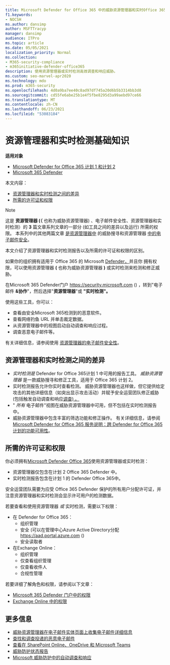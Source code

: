 ```yaml
---
title: Microsoft Defender for Office 365 中的威胁资源管理器和实时Office 365
f1.keywords:
- NOCSH
ms.author: dansimp
author: MSFTTracyp
manager: dansimp
audience: ITPro
ms.topic: article
ms.date: 05/05/2021
localization_priority: Normal
ms.collection:
- M365-security-compliance
- m365initiative-defender-office365
description: 使用资源管理器或实时检测高效调查和响应威胁。
ms.custom: seo-marvel-apr2020
ms.technology: mdo
ms.prod: m365-security
ms.openlocfilehash: 4d0a9ba7ee40c8ad97df745a20d6b5b3314bb3d8
ms.sourcegitcommit: cd55fe6abe25b1e4f5fbe8295d3a99aebd97ce66
ms.translationtype: MT
ms.contentlocale: zh-CN
ms.lasthandoff: 06/23/2021
ms.locfileid: "53083184"
---
```

# <a name="explorer-and-real-time-detections-basics"></a>资源管理器和实时检测基础知识

**适用对象**
- [Microsoft Defender for Office 365 计划 1 和计划 2](defender-for-office-365.md)
- [Microsoft 365 Defender](../defender/microsoft-365-defender.md)

本文内容：

- [资源管理器和实时检测之间的差异](#differences-between-explorer-and-real-time-detections)
- [所需的许可证和权限](#required-licenses-and-permissions)

> [!NOTE]
> 这是 **资源管理器 (（** 也称为威胁资源管理器) 、电子邮件安全性、资源管理器和实时检测）的 **3** 篇文章系列文章的一部分 (如工具之间的差异以及运行) 所需的权限。 本系列中的其他两篇文章 [是资源管理器中](threat-hunting-in-threat-explorer.md) 的威胁搜寻和资源管理器 [中的电子邮件安全](email-security-in-microsoft-defender.md)。

本文介绍了资源管理器和实时检测报告以及所需的许可证和权限的区别。

如果你的组织拥有适用于 Office 365 的 Microsoft [Defender，](defender-for-office-365.md)并且你 [](#required-licenses-and-permissions)拥有权限，可以使用资源管理器 **(** 也称为威胁资源管理器 **)** 或实时检测来检测和修正威胁。

在Microsoft 365 Defender门户 <https://security.microsoft.com> () ，转到"电子邮件 **&协作**"，然后选择"**资源管理器**"或 **"实时检测"。**

使用这些工具，你可以：

- 查看由安全Microsoft 365检测到的恶意软件。
- 查看网络钓鱼 URL 并单击裁定数据。
- 从资源管理器中的视图启动自动调查和响应过程。
- 调查恶意电子邮件等。

有关详细信息，请参阅使用 [资源管理器的电子邮件安全性](email-security-in-microsoft-defender.md)。

## <a name="differences-between-explorer-and-real-time-detections"></a>资源管理器和实时检测之间的差异

- *实时检测是* Defender for Office 365计划 1 中可用的报告工具。 *威胁资源管理器* 是一款威胁搜寻和修正工具，适用于 Office 365 计划 2。
- 实时检测报告允许你实时查看检测。 威胁资源管理器也这样做，但它提供给定攻击的其他详细信息（如突出显示攻击活动）并赋予安全运营团队修正威胁 (包括触发自动调查和响应[调查) 。](automated-investigation-response-office.md)
- " *所有* 电子邮件"视图在威胁资源管理器中可用，但不包括在实时检测报告中。
- 威胁资源管理器中包含丰富的筛选功能和修正操作。 有关详细信息，请参阅[Microsoft Defender for Office 365 服务说明：跨 Defender for Office 365 计划的功能可用性](/office365/servicedescriptions/office-365-advanced-threat-protection-service-description#feature-availability-across-advanced-threat-protection-atp-plans)。

## <a name="required-licenses-and-permissions"></a>所需的许可证和权限

你必须拥有[Microsoft Defender Office 365](defender-for-office-365.md)使用资源管理器或实时检测：

- 资源管理器仅包含在计划 2 Office 365 Defender 中。
- 实时检测报告包含在计划 1 的 Defender Office 365中。

安全运营团队需要为应受 Office 365 Defender 保护的所有用户分配许可证，并注意资源管理器和实时检测会显示许可用户的检测数据。

若要查看和使用资源管理器 *或* 实时检测，需要以下权限：

- 在 Defender for Office 365：
  - 组织管理
  - 安全 (可以在管理中心Azure Active Directory分配 <https://aad.portal.azure.com> () 
  - 安全读取者
- 在Exchange Online：
  - 组织管理
  - 仅查看组织管理
  - 仅查看收件人
  - 合规性管理

若要详细了解角色和权限，请参阅以下文章：

- [Microsoft 365 Defender 门户中的权限](permissions-microsoft-365-security-center.md)
- [Exchange Online 中的权限](/e/exchange/permissions-exo/permissions-exo)

## <a name="more-information"></a>更多信息

- [威胁资源管理器在电子邮件实体页面上收集电子邮件详细信息](mdo-email-entity-page.md)
- [查找和调查投递的恶意电子邮件](investigate-malicious-email-that-was-delivered.md)
- [查看在 SharePoint Online、OneDrive 和 Microsoft Teams](mdo-for-spo-odb-and-teams.md)
- [威胁防护状态报告](view-email-security-reports.md#threat-protection-status-report)
- [Microsoft 威胁防护中的自动调查和响应](automated-investigation-response-office.md)
